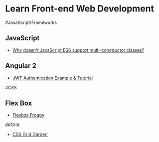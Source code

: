 # Learn Front-end Web Development

#JavaScript/Frameworks

## JavaScript
* [Why doesn't JavaScript ES6 support multi-constructor classes?](https://web.paperbot.ai/links/404236)

## Angular 2
* [JWT Authentication Example & Tutorial](http://jasonwatmore.com/post/2016/08/16/angular-2-jwt-authentication-example-tutorial)

#CSS

## Flex Box
* [Flexbox Froggy](https://flexboxfroggy.com/)

##Grid
* [CSS Grid Garden](http://cssgridgarden.com/)